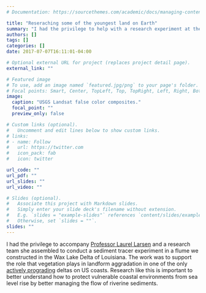 ```yaml
---
# Documentation: https://sourcethemes.com/academic/docs/managing-content/

title: "Reseraching some of the youngest land on Earth"
summary: "I had the privilege to help with a research experiment at the edge of some of the newest land on Earth to investigate how plants help to build land naturally along the Louisiana coast."
authors: []
tags: []
categories: []
date: 2017-07-07T16:11:01-04:00

# Optional external URL for project (replaces project detail page).
external_link: ""

# Featured image
# To use, add an image named `featured.jpg/png` to your page's folder.
# Focal points: Smart, Center, TopLeft, Top, TopRight, Left, Right, BottomLeft, Bottom, BottomRight.
image:
  caption: "USGS Landsat false color composites."
  focal_point: ""
  preview_only: false

# Custom links (optional).
#   Uncomment and edit lines below to show custom links.
# links:
# - name: Follow
#   url: https://twitter.com
#   icon_pack: fab
#   icon: twitter

url_code: ""
url_pdf: ""
url_slides: ""
url_video: ""

# Slides (optional).
#   Associate this project with Markdown slides.
#   Simply enter your slide deck's filename without extension.
#   E.g. `slides = "example-slides"` references `content/slides/example-slides.md`.
#   Otherwise, set `slides = ""`.
slides: ""
---
```


I had the privilege to accompany [Professor Laurel Larsen](https://geography.berkeley.edu/associate-professor-laurel-larsen) and a research team she assembled to conduct a sediment tracer experiment in a flume we constructed in the Wax Lake Delta of Louisiana. The work was to support the role that vegetation plays in landform aggradation in one of the only [actively prograding](https://en.wikipedia.org/wiki/Wax_Lake) deltas on US coasts. Research like this is important to better understand how to protect vulnerable coastal environments from sea level rise by better managing the flow of riverine sediments.